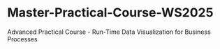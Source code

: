 # Master-Practical-Course-WS2025
Advanced Practical Course - Run-Time Data Visualization for Business Processes 
